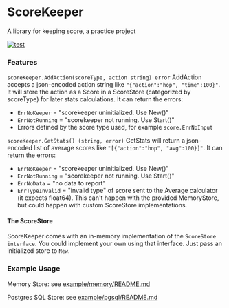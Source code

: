 # ScoreKeeper
A library for keeping score, a practice project

[![test](https://github.com/bdharris08/scorekeeper/actions/workflows/test.yml/badge.svg)](https://github.com/bdharris08/scorekeeper/actions/workflows/test.yml)

### Features
`scoreKeeper.AddAction(scoreType, action string) error`
AddAction accepts a json-encoded action string like `"{"action":"hop", "time":100}"`.
It will store the action as a Score in a ScoreStore (categorized by scoreType) for later stats calculations.
It can return the errors:
- `ErrNoKeeper` = "scorekeeper uninitialized. Use New()"
- `ErrNotRunning` = "scorekeeper not running. Use Start()"
- Errors defined by the score type used, for example `score.ErrNoInput`

`scoreKeeper.GetStats() (string, error)`
GetStats will return a json-encoded list of average scores like `"[{"action":"hop", "avg":100}]"`.
It can return the errors:
- `ErrNoKeeper` = "scorekeeper uninitialized. Use New()"
- `ErrNotRunning` = "scorekeeper not running. Use Start()"
- `ErrNoData` = "no data to report"
- `ErrTypeInvalid` = "invalid type" of score sent to the Average calculator (it expects float64). This can't happen with the provided MemoryStore, but could happen with custom ScoreStore implementations.

#### The ScoreStore
ScoreKeeper comes with an in-memory implementation of the `ScoreStore interface`.
You could implement your own using that interface. Just pass an initialized store to `New`.

### Example Usage

Memory Store: see [example/memory/README.md](./example/memory/README.md)

Postgres SQL Store: see [example/pgsql/README.md](./example/pgsql/README.md)
